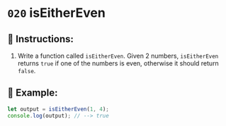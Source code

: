 # `020` isEitherEven

## 📝 Instructions:

1. Write a function called `isEitherEven`. Given 2 numbers, `isEitherEven` returns `true` if one of the numbers is even, otherwise it should return `false`.

## 📎 Example:

```Javascript
let output = isEitherEven(1, 4);
console.log(output); // --> true
```
